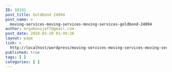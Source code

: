 ```yaml
---
ID: 10191
post_title: Goldbond 24094
post_name: >
  moving-services-moving-services-moving-services-goldbond-24094
author: mrgabonijeff@gmail.com
post_date: 2018-03-28 01:49:26
layout: page
link: >
  http://localhost/wordpress/moving-services-moving-services-moving-services-goldbond-24094/
published: true
tags: [ ]
categories: [ ]
---
```

